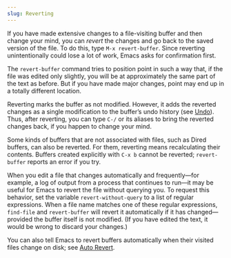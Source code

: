 ```yaml
---
slug: Reverting
---
```


If you have made extensive changes to a file-visiting buffer and then change your mind, you can *revert* the changes and go back to the saved version of the file. To do this, type `M-x revert-buffer`. Since reverting unintentionally could lose a lot of work, Emacs asks for confirmation first.

The `revert-buffer` command tries to position point in such a way that, if the file was edited only slightly, you will be at approximately the same part of the text as before. But if you have made major changes, point may end up in a totally different location.

Reverting marks the buffer as not modified. However, it adds the reverted changes as a single modification to the buffer’s undo history (see [Undo](Undo)). Thus, after reverting, you can type `C-/` or its aliases to bring the reverted changes back, if you happen to change your mind.

Some kinds of buffers that are not associated with files, such as Dired buffers, can also be reverted. For them, reverting means recalculating their contents. Buffers created explicitly with `C-x b` cannot be reverted; `revert-buffer` reports an error if you try.

When you edit a file that changes automatically and frequently—for example, a log of output from a process that continues to run—it may be useful for Emacs to revert the file without querying you. To request this behavior, set the variable `revert-without-query` to a list of regular expressions. When a file name matches one of these regular expressions, `find-file` and `revert-buffer` will revert it automatically if it has changed—provided the buffer itself is not modified. (If you have edited the text, it would be wrong to discard your changes.)

You can also tell Emacs to revert buffers automatically when their visited files change on disk; see [Auto Revert](Auto-Revert).
